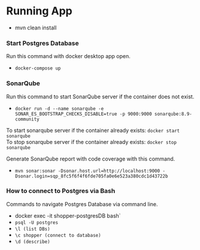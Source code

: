 # Running App
- mvn clean install

### Start Postgres Database
Run this command with docker desktop app open.
- `docker-compose up`

### SonarQube
Run this command to start SonarQube server if the container does not exist.
- `docker run -d --name sonarqube -e SONAR_ES_BOOTSTRAP_CHECKS_DISABLE=true -p 9000:9000 sonarqube:8.9-community`

To start sonarqube server if the container already exists: `docker start sonarqube`\
To stop sonarqube server if the container already exists: `docker stop sonarqube`


Generate SonarQube report with code coverage with this command.
- `mvn sonar:sonar -Dsonar.host.url=http://localhost:9000 -Dsonar.login=sqp_8fc5f6f4f6fde705fa0e6e523a380cdc1d43722b`

### How to connect to Postgres via Bash
Commands to navigate Postgres Database via command line.
- docker exec -it shopper-postgresDB bash`
- `psql -U postgres `
- `\l (list DBs)`
- `\c shopper (connect to database)`
- `\d (describe)`